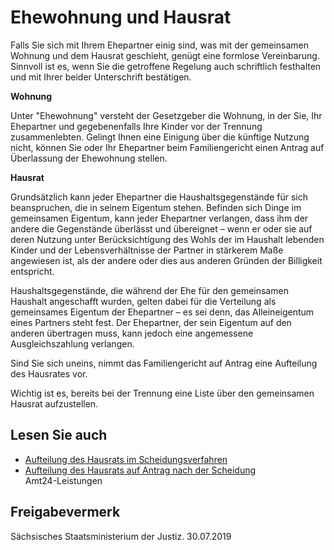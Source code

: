 # Ehewohnung und Hausrat

Falls Sie sich mit Ihrem Ehepartner einig sind, was mit der gemeinsamen Wohnung und dem Hausrat geschieht, genügt eine formlose Vereinbarung. Sinnvoll ist es, wenn Sie die getroffene Regelung auch schriftlich festhalten und mit Ihrer beider Unterschrift bestätigen.

**Wohnung**

Unter "Ehewohnung" versteht der Gesetzgeber die Wohnung, in der Sie, Ihr Ehepartner und gegebenenfalls Ihre Kinder vor der Trennung zusammenlebten. Gelingt Ihnen eine Einigung über die künftige Nutzung nicht, können Sie oder Ihr Ehepartner beim Familiengericht einen Antrag auf Überlassung der Ehewohnung stellen.

**Hausrat**

Grundsätzlich kann jeder Ehepartner die Haushaltsgegenstände für sich beanspruchen, die in seinem Eigentum stehen. Befinden sich Dinge im gemeinsamen Eigentum, kann jeder Ehepartner verlangen, dass ihm der andere die Gegenstände überlässt und übereignet – wenn er oder sie auf deren Nutzung unter Berücksichtigung des Wohls der im Haushalt lebenden Kinder und der Lebensverhältnisse der Partner in stärkerem Maße angewiesen ist, als der andere oder dies aus anderen Gründen der Billigkeit entspricht.

Haushaltsgegenstände, die während der Ehe für den gemeinsamen Haushalt angeschafft wurden, gelten dabei für die Verteilung als gemeinsames Eigentum der Ehepartner – es sei denn, das Alleineigentum eines Partners steht fest. Der Ehepartner, der sein Eigentum auf den anderen übertragen muss, kann jedoch eine angemessene Ausgleichszahlung verlangen.

Sind Sie sich uneins, nimmt das Familiengericht auf Antrag eine Aufteilung des Hausrates vor.

Wichtig ist es, bereits bei der Trennung eine Liste über den gemeinsamen Hausrat aufzustellen.

## Lesen Sie auch

* [Aufteilung des Hausrats im Scheidungsverfahren](https://amt24dev.sachsen.de/zufi/leistungen/6000468 "Aufteilung des Hausrats im Scheidungsverfahren (Verbundverfahren)")
* [Aufteilung des Hausrats auf Antrag nach der Scheidung](https://amt24dev.sachsen.de/zufi/leistungen/6000484 "Aufteilung des Hausrats auf Antrag nach der Scheidung")  
  Amt24-Leistungen

## Freigabevermerk

Sächsisches Staatsministerium der Justiz. 30.07.2019
